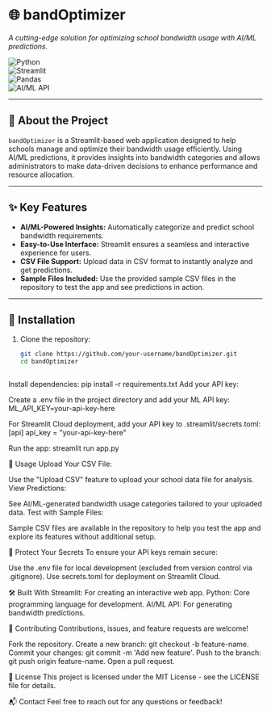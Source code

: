 # 🌐 **bandOptimizer**  
_A cutting-edge solution for optimizing school bandwidth usage with AI/ML predictions._  

![Python](https://img.shields.io/badge/Python-3.9-blue?style=for-the-badge&logo=python)  
![Streamlit](https://img.shields.io/badge/Streamlit-%23FF4B4B.svg?style=for-the-badge&logo=streamlit&logoColor=white)  
![Pandas](https://img.shields.io/badge/Pandas-%23150458.svg?style=for-the-badge&logo=pandas&logoColor=white)  
![AI/ML API](https://img.shields.io/badge/AI%2FML-API-blueviolet?style=for-the-badge)  

---

## 🚀 **About the Project**  
`bandOptimizer` is a Streamlit-based web application designed to help schools manage and optimize their bandwidth usage efficiently. Using AI/ML predictions, it provides insights into bandwidth categories and allows administrators to make data-driven decisions to enhance performance and resource allocation.

---

## ✨ **Key Features**  
- **AI/ML-Powered Insights:** Automatically categorize and predict school bandwidth requirements.  
- **Easy-to-Use Interface:** Streamlit ensures a seamless and interactive experience for users.  
- **CSV File Support:** Upload data in CSV format to instantly analyze and get predictions.  
- **Sample Files Included:** Use the provided sample CSV files in the repository to test the app and see predictions in action.  

---

## 🔧 **Installation**  

1. Clone the repository:  
   ```bash
   git clone https://github.com/your-username/bandOptimizer.git
   cd bandOptimizer



Install dependencies:
pip install -r requirements.txt
Add your API key:

Create a .env file in the project directory and add your ML API key:
ML_API_KEY=your-api-key-here

For Streamlit Cloud deployment, add your API key to .streamlit/secrets.toml:
[api]
api_key = "your-api-key-here"


Run the app:
streamlit run app.py


📁 Usage
Upload Your CSV File:

Use the "Upload CSV" feature to upload your school data file for analysis.
View Predictions:

See AI/ML-generated bandwidth usage categories tailored to your uploaded data.
Test with Sample Files:

Sample CSV files are available in the repository to help you test the app and explore its features without additional setup.


🔐 Protect Your Secrets
To ensure your API keys remain secure:

Use the .env file for local development (excluded from version control via .gitignore).
Use secrets.toml for deployment on Streamlit Cloud.


🛠️ Built With
Streamlit: For creating an interactive web app.
Python: Core programming language for development.
AI/ML API: For generating bandwidth predictions.


🤝 Contributing
Contributions, issues, and feature requests are welcome!


Fork the repository.
Create a new branch: git checkout -b feature-name.
Commit your changes: git commit -m 'Add new feature'.
Push to the branch: git push origin feature-name.
Open a pull request.


📄 License
This project is licensed under the MIT License - see the LICENSE file for details.

📬 Contact
Feel free to reach out for any questions or feedback!
